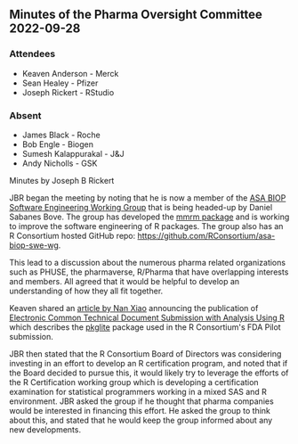 ## Minutes of the Pharma Oversight Committee 2022-09-28

### Attendees
* Keaven Anderson - Merck
* Sean Healey - Pfizer
* Joseph Rickert - RStudio


### Absent
* James Black - Roche
* Bob Engle - Biogen
* Sumesh Kalappurakal - J&J
* Andy Nicholls - GSK 


Minutes by Joseph B Rickert

JBR began the meeting by noting that he is now a member of the [ASA BIOP Software Engineering Working Group](https://community.amstat.org/biop/workinggroups/new-page2) that is being headed-up by Daniel Sabanes Bove. The group has developed the [mmrm package](https://github.com/openpharma/mmrm) and is working to improve the software engineering of R packages. The group also has an R Consortium hosted GitHub repo: https://github.com/RConsortium/asa-biop-swe-wg.

This lead to a discussion about the numerous pharma related organizations such as PHUSE, the pharmaverse, R/Pharma that have overlapping interests and members. All agreed that it would be helpful to develop an understanding of how they all fit together.

Keaven shared an [article by Nan Xiao](https://nanx.me/blog/post/ectd-pkglite-paper/) announcing the publication of [Electronic Common Technical Document Submission with Analysis Using R](https://journals.sagepub.com/doi/10.1177/17407745221123244) which describes the [pkglite](https://CRAN.R-project.org/package=pkglite) package used in the R Consortium's FDA Pilot submission.

JBR then stated that the R Consortium Board of Directors was considering investing in an effort to develop an R certification program, and noted that if the Board decided to pursue this, it would likely try to leverage the efforts of the R Certification working group which is developing a certification examination for statistical programmers working in a mixed SAS and R environment. JBR asked the group if he thought that pharma companies would be interested in financing this effort. He asked the group to think about this, and stated that he would keep the group informed about any new developments.
